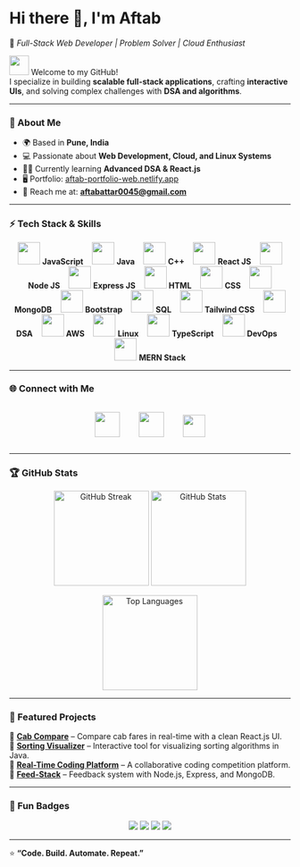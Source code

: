 # Hi there 👋, I'm Aftab  
🌟 *Full-Stack Web Developer | Problem Solver | Cloud Enthusiast*  

<img src="https://user-images.githubusercontent.com/18350557/176309783-0785949b-9127-417c-8b55-ab5a4333674e.gif" width="35" /> Welcome to my GitHub!  
I specialize in building **scalable full-stack applications**, crafting **interactive UIs**, and solving complex challenges with **DSA and algorithms**.  

---

### 🚀 About Me  
- 🌍 Based in **Pune, India**  
- 💻 Passionate about **Web Development, Cloud, and Linux Systems**  
- 🧑‍💻 Currently learning **Advanced DSA & React.js**  
- 🖥️ Portfolio: [aftab-portfolio-web.netlify.app](http://aftab-portfolio-web.netlify.app)  
- 📧 Reach me at: **aftabattar0045@gmail.com**  

---

### ⚡ Tech Stack & Skills  

<p align="center">
  <img src="https://skillicons.dev/icons?i=js" height="40" /> <b>JavaScript</b> &nbsp;&nbsp;
  <img src="https://skillicons.dev/icons?i=java" height="40" /> <b>Java</b> &nbsp;&nbsp;
  <img src="https://skillicons.dev/icons?i=cpp" height="40" /> <b>C++</b> &nbsp;&nbsp;
  <img src="https://skillicons.dev/icons?i=react" height="40" /> <b>React JS</b> &nbsp;&nbsp;
  <img src="https://skillicons.dev/icons?i=nodejs" height="40" /> <b>Node JS</b> &nbsp;&nbsp;
  <img src="https://skillicons.dev/icons?i=express" height="40" /> <b>Express JS</b> &nbsp;&nbsp;
  <img src="https://skillicons.dev/icons?i=html" height="40" /> <b>HTML</b> &nbsp;&nbsp;
  <img src="https://skillicons.dev/icons?i=css" height="40" /> <b>CSS</b> &nbsp;&nbsp;
  <img src="https://skillicons.dev/icons?i=mongodb" height="40" /> <b>MongoDB</b> &nbsp;&nbsp;
  <img src="https://skillicons.dev/icons?i=bootstrap" height="40" /> <b>Bootstrap</b> &nbsp;&nbsp;
  <img src="https://skillicons.dev/icons?i=mysql" height="40" /> <b>SQL</b> &nbsp;&nbsp;
  <img src="https://skillicons.dev/icons?i=tailwind" height="40" /> <b>Tailwind CSS</b> &nbsp;&nbsp;
  <img src="https://cdn-icons-png.flaticon.com/512/5968/5968282.png" height="40" /> <b>DSA</b> &nbsp;&nbsp;
  <img src="https://skillicons.dev/icons?i=aws" height="40" /> <b>AWS</b> &nbsp;&nbsp;
  <img src="https://skillicons.dev/icons?i=linux" height="40" /> <b>Linux</b> &nbsp;&nbsp;
  <img src="https://skillicons.dev/icons?i=ts" height="40" /> <b>TypeScript</b> &nbsp;&nbsp;
  <img src="https://skillicons.dev/icons?i=docker" height="40" /> <b>DevOps</b> &nbsp;&nbsp;
  <img src="https://skillicons.dev/icons?i=react,nodejs,mongodb,express" height="40" /> <b>MERN Stack</b>
</p>

---

### 🌐 Connect with Me  

<p align="center">
<a href="https://github.com/aftab0045" target="_blank"><img src="https://skillicons.dev/icons?i=github" height="45" style="margin:15px;"/></a>
<a href="https://www.linkedin.com/in/aftab-attar-344094268/" target="_blank"><img src="https://skillicons.dev/icons?i=linkedin" height="45" style="margin:15px;"/></a>
<a href="https://x.com/aftab_attar_" target="_blank"><img src="https://img.shields.io/badge/X-000000?style=for-the-badge&logo=x&logoColor=white" height="40" style="margin:15px;"/></a>
</p>

---

### 🏆 GitHub Stats  

<p align="center">
  <img src="https://github-readme-streak-stats.herokuapp.com?user=aftab0045&theme=tokyonight&hide_border=true" height="170" alt="GitHub Streak"/>
  <img src="https://github-readme-stats.vercel.app/api?username=aftab0045&show_icons=true&theme=tokyonight&hide_border=true" height="170" alt="GitHub Stats"/>
</p>

<p align="center">
  <img src="https://github-readme-stats.vercel.app/api/top-langs/?username=aftab0045&layout=compact&theme=tokyonight&hide_border=true" height="170" alt="Top Languages"/>
</p>

---

### 🚀 Featured Projects  

🔹 [**Cab Compare**](#) – Compare cab fares in real-time with a clean React.js UI.  
🔹 [**Sorting Visualizer**](#) – Interactive tool for visualizing sorting algorithms in Java.  
🔹 [**Real-Time Coding Platform**](#) – A collaborative coding competition platform.  
🔹 [**Feed-Stack**](https://github.com/aftab0045/Feed-Stack) – Feedback system with Node.js, Express, and MongoDB.  

---

### 🎯 Fun Badges  

<p align="center">
  <img src="https://img.shields.io/badge/Focus-FullStack-blue?style=for-the-badge&logo=react" />
  <img src="https://img.shields.io/badge/Loves-Linux-orange?style=for-the-badge&logo=linux" />
  <img src="https://img.shields.io/badge/Cloud-AWS-yellow?style=for-the-badge&logo=amazonaws" />
  <img src="https://img.shields.io/badge/Always-Coding-success?style=for-the-badge&logo=visualstudiocode" />
</p>

---

⭐ **“Code. Build. Automate. Repeat.”**
